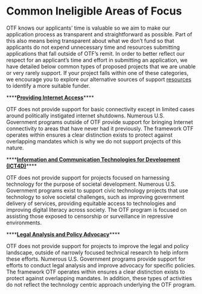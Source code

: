 # Common Ineligible Areas of Focus

OTF knows our applicants’ time is valuable so we aim to make our application process as transparent and straightforward as possible. Part of this also means being transparent about what we don’t fund so that applicants do not expend unnecessary time and resources submitting applications that fall outside of OTF’s remit. In order to better reflect our respect for an applicant’s time and effort in submitting an application, we have detailed below common types of proposed projects that we are unable or very rarely support. If your project falls within one of these categories, we encourage you to explore our alternative sources of support [resources](https://guide.opentech.fund/appendix-iv-alternative-sources-of-support) to identify a more suitable funder.

\*\*\*\*[**Providing Internet Access**](../appendix-iv-alternative-sources-of-support.md#information-and-communications-technologies-for-development-ict-4-d-including-deploying-internet-access)\*\*\*\*

OTF does not provide support for basic connectivity except in limited cases around politically instigated internet shutdowns. Numerous U.S. Government programs outside of OTF provide support for bringing Internet connectivity to areas that have never had it previously. The framework OTF operates within ensures a clear distinction exists to protect against overlapping mandates which is why we do not support projects of this nature.

\*\*\*\*[**Information and Communication Technologies for Development \(ICT4D\)**](../appendix-iv-alternative-sources-of-support.md#information-and-communications-technologies-for-development-ict-4-d-including-deploying-internet-access)\*\*\*\*

OTF does not provide support for projects focused on harnessing technology for the purpose of societal development. Numerous U.S. Government programs exist to support civic technology projects that use technology to solve societal challenges, such as improving government delivery of services, providing equitable access to technologies and improving digital literacy across society. The OTF program is focused on assisting those exposed to censorship or surveillance in repressive environments.

\*\*\*\*[**Legal Analysis and Policy Advocacy**](../appendix-iv-alternative-sources-of-support.md#digital-rights)\*\*\*\*

OTF does not provide support for projects to improve the legal and policy landscape, outside of narrowly focused technical research to help inform these efforts. Numerous U.S. Government programs provide support for efforts to conduct legal analysis and improve advocacy for specific policies. The framework OTF operates within ensures a clear distinction exists to protect against overlapping mandates. In addition, these types of activities do not reflect the technology centric approach underlying the OTF program.


